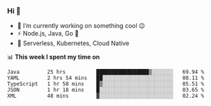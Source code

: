 ### Hi 👋

<!--
**nodejh/nodejh** is a ✨ _special_ ✨ repository because its `README.md` (this file) appears on your GitHub profile.

Here are some ideas to get you started:

- 🔭 I’m currently working on ...
- 🌱 I’m currently learning ...
- 👯 I’m looking to collaborate on ...
- 🤔 I’m looking for help with ...
- 💬 Ask me about ...
- 📫 How to reach me: ...
- 😄 Pronouns: ...
- ⚡ Fun fact: ...
-->

- 🔭 I’m currently working on something cool :wink:
- ⚡ Node.js, Java, Go :thought_balloon:
- 🤖 Serverless, Kubernetes, Cloud Native

📊 **This week I spent my time on**

<!--START_SECTION:waka-->
```text
Java         25 hrs          █████████████████▒░░░░░░░   69.94 % 
YAML         2 hrs 54 mins   ██░░░░░░░░░░░░░░░░░░░░░░░   08.11 % 
TypeScript   1 hr 58 mins    █▒░░░░░░░░░░░░░░░░░░░░░░░   05.51 % 
JSON         1 hr 18 mins    █░░░░░░░░░░░░░░░░░░░░░░░░   03.65 % 
XML          48 mins         ▓░░░░░░░░░░░░░░░░░░░░░░░░   02.24 % 
```
<!--END_SECTION:waka-->


<!--
:traffic_light: **Visitors**

![visitors](https://visitor-badge.glitch.me/badge?page_id=nodejh.nodejh)
-->
